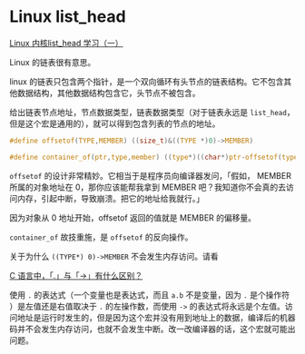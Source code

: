 # Linux list_head

[Linux 内核list_head 学习（一）](https://www.cnblogs.com/zhuyp1015/archive/2012/06/02/2532240.html)

Linux 的链表很有意思。

linux 的链表只包含两个指针，是一个双向循环有头节点的链表结构。它不包含其他数据结构，其他数据结构包含它，头节点不被包含。

给出链表节点地址，节点数据类型，链表数据类型（对于链表永远是 `list_head`，但是这个宏是通用的），就可以得到包含列表的节点的地址。

```c
#define offsetof(TYPE,MEMBER) ((size_t)&((TYPE *)0)->MEMBER)

#define container_of(ptr,type,member) ((type*)((char*)ptr-offsetof(type,member)))
```

`offsetof` 的设计非常精妙。它相当于是程序员向编译器发问，「假如， MEMBER 所属的对象地址在 0，那你应该能帮我拿到 MEMBER 吧？我知道你不会真的去访问内存，引起中断，导致崩溃。把它的地址给我就行。」

因为对象从 0 地址开始，offsetof 返回的值就是 MEMBER 的偏移量。

`container_of` 故技重施，是 `offsetof` 的反向操作。

关于为什么 `((TYPE*) 0)->MEMBER` 不会发生内存访问。请看

[C 语言中，「.」与「->」有什么区别？](https://www.zhihu.com/question/49164544/answer/301969545)

使用 `.` 的表达式（一个变量也是表达式，而且 `a.b` 不是变量，因为 `.` 是个操作符 ）是左值还是右值取决于 `.` 的左操作数，而使用 `->` 的表达式将永远是个左值。访问地址是运行时发生的，但是因为这个宏并没有用到地址上的数据，编译后的机器码并不会发生内存访问，也就不会发生中断。改一改编译器的话，这个宏就可能出问题。